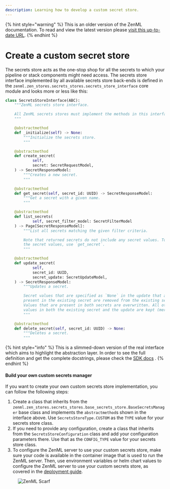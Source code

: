 ```yaml
---
description: Learning how to develop a custom secret store.
---
```


{% hint style="warning" %}
This is an older version of the ZenML documentation. To read and view the latest version please [visit this up-to-date URL](https://docs.zenml.io).
{% endhint %}


# Create a custom secret store

The secrets store acts as the one-stop shop for all the secrets to which your pipeline or stack components might need
access. The secrets store interface implemented by all available secrets store back-ends is defined in
the `zenml.zen_stores.secrets_stores.secrets_store_interface` core module and looks more or less like this:

```python
class SecretsStoreInterface(ABC):
    """ZenML secrets store interface.

    All ZenML secrets stores must implement the methods in this interface.
    """

    @abstractmethod
    def _initialize(self) -> None:
        """Initialize the secrets store.
        """

    @abstractmethod
    def create_secret(
            self,
            secret: SecretRequestModel,
    ) -> SecretResponseModel:
        """Creates a new secret.
        """

    @abstractmethod
    def get_secret(self, secret_id: UUID) -> SecretResponseModel:
        """Get a secret with a given name.
        """

    @abstractmethod
    def list_secrets(
            self, secret_filter_model: SecretFilterModel
    ) -> Page[SecretResponseModel]:
        """List all secrets matching the given filter criteria.

        Note that returned secrets do not include any secret values. To fetch
        the secret values, use `get_secret`.
        """

    @abstractmethod
    def update_secret(
            self,
            secret_id: UUID,
            secret_update: SecretUpdateModel,
    ) -> SecretResponseModel:
        """Updates a secret.

        Secret values that are specified as `None` in the update that are
        present in the existing secret are removed from the existing secret.
        Values that are present in both secrets are overwritten. All other
        values in both the existing secret and the update are kept (merged).
        """

    @abstractmethod
    def delete_secret(self, secret_id: UUID) -> None:
        """Deletes a secret.
        """

```

{% hint style="info" %}
This is a slimmed-down version of the real interface which aims to highlight the abstraction layer. In order to see the
full definition and get the complete docstrings, please check
the [SDK docs](https://sdkdocs.zenml.io/latest/core\_code\_docs/core-zen\_stores/#zenml.zen\_stores.secrets\_stores.secrets\_store\_interface.SecretsStoreInterface)
.
{% endhint %}

#### Build your own custom secrets manager

If you want to create your own custom secrets store implementation, you can follow the following steps:

1. Create a class that inherits from the `zenml.zen_stores.secrets_stores.base_secrets_store.BaseSecretsManager` base
   class and implements the `abstractmethod`s shown in the interface above. Use `SecretsStoreType.CUSTOM` as the `TYPE`
   value for your secrets store class.
2. If you need to provide any configuration, create a class that inherits from the `SecretsStoreConfiguration` class and
   add your configuration parameters there. Use that as the `CONFIG_TYPE` value for your secrets store class.
3. To configure the ZenML server to use your custom secrets store, make sure your code is available in the container
   image that is used to run the ZenML server. Then, use environment variables or helm chart values to configure the
   ZenML server to use your custom secrets store, as covered in
   the [deployment guide](/docs/book/platform-guide/set-up-your-mlops-platform/deploy-zenml/deploy-zenml.md).

<!-- For scarf -->
<figure><img alt="ZenML Scarf" referrerpolicy="no-referrer-when-downgrade" src="https://static.scarf.sh/a.png?x-pxid=f0b4f458-0a54-4fcd-aa95-d5ee424815bc" /></figure>
